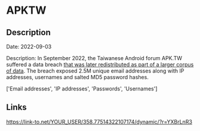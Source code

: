 # APKTW

## Description

Date: 2022-09-03

Description:
In September 2022, the Taiwanese Android forum APK.TW suffered a data breach <a href="https://cybernews.com/security/billions-passwords-credentials-leaked-mother-of-all-breaches/" target="_blank" rel="noopener">that was later redistributed as part of a larger corpus of data</a>. The breach exposed 2.5M unique email addresses along with IP addresses, usernames and salted MD5 password hashes.


['Email addresses', 'IP addresses', 'Passwords', 'Usernames']

## Links

https://link-to.net/YOUR_USER/358.77514322107174/dynamic/?r=YXBrLnR3